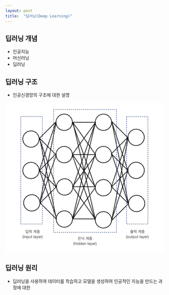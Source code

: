 ```yaml
---
layout: post
title:  "딥러닝(Deep Learning)"
---
```


## 딥러닝 개념
 - 인공지능
 - 머신러닝
 - 딥러닝


## 딥러닝 구조
 - 인공신경망의 구조에 대한 설명 

![dnn](../images/2022-07-04-deeplearning/dnn.png)


## 딥러닝 원리
 - 딥러닝을 사용하여 데이터를 학습하고 모델을 생성하여 인공적인 지능을 만드는 과정에 대한 
